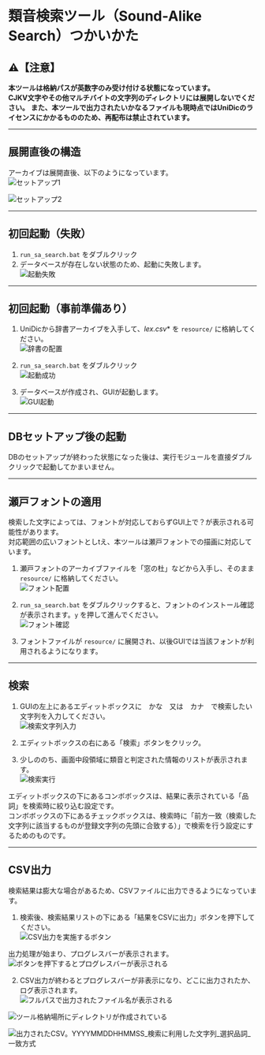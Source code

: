 # 類音検索ツール（Sound-Alike Search）つかいかた

## ⚠️【注意】
**本ツールは格納パスが英数字のみ受け付ける状態になっています。**  
**CJKV文字やその他マルチバイトの文字列のディレクトリには展開しないでください。**
**また、本ツールで出力されたいかなるファイルも現時点ではUniDicのライセンスにかかるもののため、再配布は禁止されています。**

---

## 展開直後の構造

アーカイブは展開直後、以下のようになっています。  
![セットアップ1](./images/howtosetup_01_1.png)  

![セットアップ2](./images/howtosetup_01_2.png)

---

## 初回起動（失敗）

1. `run_sa_search.bat` をダブルクリック  
2. データベースが存在しない状態のため、起動に失敗します。  
![起動失敗](./images/howtosetup_02.png)

---

## 初回起動（事前準備あり）

1. UniDicから辞書アーカイブを入手して、**lex*.csv** を `resource/` に格納してください。<br>
![辞書の配置](./images/howtosetup_03.png)

2. `run_sa_search.bat` をダブルクリック<br>
![起動成功](./images/howtosetup_04.png)

3. データベースが作成され、GUIが起動します。<br>
![GUI起動](./images/howtosetup_05.png)

---

## DBセットアップ後の起動
DBのセットアップが終わった状態になった後は、実行モジュールを直接ダブルクリックで起動してかまいません。<br>

---

## 瀬戸フォントの適用
検索した文字によっては、フォントが対応しておらずGUI上で？が表示される可能性があります。<br>
対応範囲の広いフォントとしtえ、本ツールは瀬戸フォントでの描画に対応しています。<br>

1. 瀬戸フォントのアーカイブファイルを「窓の杜」などから入手し、そのまま `resource/` に格納してください。<br>
![フォント配置](./images/howtoinstall_seto_01.png)

2. `run_sa_search.bat` をダブルクリックすると、フォントのインストール確認が表示されます。`y` を押して進んでください。<br>
![フォント確認](./images/howtoinstall_seto_02.png)

3. フォントファイルが `resource/` に展開され、以後GUIでは当該フォントが利用されるようになります。<br>

---

## 検索
1. GUIの左上にあるエディットボックスに　かな　又は　カナ　で検索したい文字列を入力してください。<br>
![検索文字列入力](./images/howtouse_1.png)

2. エディットボックスの右にある「検索」ボタンをクリック。<br>

3. 少しののち、画面中段領域に類音と判定された情報のリストが表示されます。<br>
![検索実行](./images/howtouse_2.png)

エディットボックスの下にあるコンボボックスは、結果に表示されている「品詞」を検索時に絞り込む設定です。<br>
コンボボックスの下にあるチェックボックスは、検索時に「前方一致（検索した文字列に該当するものが登録文字列の先頭に合致する）」で検索を行う設定にするためのものです。<br>

---

## CSV出力
検索結果は膨大な場合があるため、CSVファイルに出力できるようになっています。<br>

1. 検索後、検索結果リストの下にある「結果をCSVに出力」ボタンを押下してください。<br>
![CSV出力を実施するボタン](./images/howtoexport_1.png)

出力処理が始まり、プログレスバーが表示されます。<br>
![ボタンを押下するとプログレスバーが表示される](./images/howtoexport_2.png)

2. CSV出力が終わるとプログレスバーが非表示になり、どこに出力されたか、ログ表示されます。<br>
![フルパスで出力されたファイル名が表示される](./images/howtoexport_3.png)

![ツール格納場所にディレクトリが作成されている](./images/howtoexport_4.png)

![出力されたCSV。YYYYMMDDHHMMSS_検索に利用した文字列_選択品詞_一致方式](./images/howtoexport_5.png)

